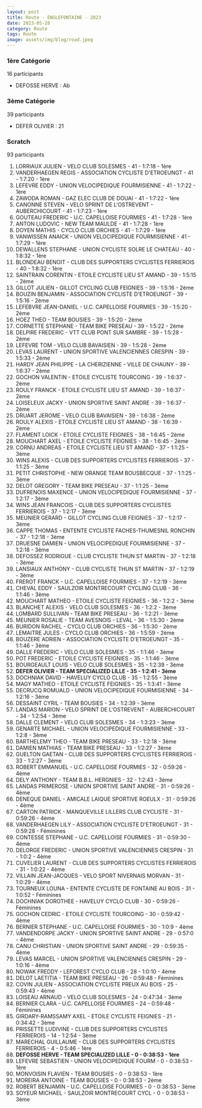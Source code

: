 ```yaml
---
layout: post
title: Route - ENGLEFONTAINE - 2023
date: 2023-05-28
category: Route
tags: Route
image: assets/img/blog/road.jpeg
---
```


### 1ère Catégorie
16 participants
- DEFOSSE HERVE : Ab

### 3ème Catégorie
39 participants
- DEFER OLIVIER : 21

### Scratch
93 participants
1. LORRIAUX JULIEN - VELO CLUB SOLESMES - 41 - 1:7:18 - 1ère
2. VANDERHAEGEN REGIS - ASSOCIATION CYCLISTE D'ETROEUNGT - 41 - 1:7:20 - 1ère
3. LEFEVRE EDDY - UNION VELOCIPEDIQUE FOURMISIENNE - 41 - 1:7:22 - 1ère
4. ZAWODA ROMAN - GAZ ELEC CLUB DE DOUAI - 41 - 1:7:22 - 1ère
5. CANONNE STEVEN - VELO SPRINT DE L'OSTREVENT - AUBERCHICOURT - 41 - 1:7:23 - 1ère
6. GOUTEAU FREDERIC - U.C. CAPELLOISE FOURMIES - 41 - 1:7:28 - 1ère
7. ANTON LUDOVIC - NEW TEAM MAULDE - 41 - 1:7:28 - 1ère
8. DOYEN MATHIS - CYCLO CLUB ORCHIES - 41 - 1:7:29 - 1ère
9. VANWISSEN ANAICK - UNION VELOCIPEDIQUE FOURMISIENNE - 41 - 1:7:29 - 1ère
10. DEWALLENS STEPHANE - UNION CYCLISTE SOLRE LE CHATEAU - 40 - 1:8:32 - 1ère
11. BLONDEAU BENOIT - CLUB DES SUPPORTERS CYCLISTES FERRIEROIS - 40 - 1:8:32 - 1ère
12. SAINTRAIN CORENTIN - ETOILE CYCLISTE LIEU ST AMAND - 39 - 1:5:15 - 2ème
13. GILLOT JULIEN - GILLOT CYCLING CLUB FEIGNIES - 39 - 1:5:16 - 2ème
14. BOUZIN BENJAMIN - ASSOCIATION CYCLISTE D'ETROEUNGT - 39 - 1:5:16 - 2ème
15. LEFEBVRE JEAN-DANIEL - U.C. CAPELLOISE FOURMIES - 39 - 1:5:20 - 2ème
16. HOEZ THEO - TEAM BOUSIES - 39 - 1:5:20 - 2ème
17. CORNETTE STEPHANE - TEAM BIKE PRESEAU - 39 - 1:5:22 - 2ème
18. DELPIRE FREDERIC - VTT  CLUB PONT SUR SAMBRE - 39 - 1:5:28 - 2ème
19. LEFEVRE TOM - VELO CLUB BAVAISIEN - 39 - 1:5:28 - 2ème
20. LEVAS LAURENT - UNION SPORTIVE VALENCIENNES CRESPIN - 39 - 1:5:33 - 2ème
21. HARDY JEAN PHILIPPE - LA CHERIZIENNE - VILLE DE CHAUNY - 39 - 1:6:37 - 2ème
22. GOCHON VALENTIN - ETOILE CYCLISTE TOURCOING - 39 - 1:6:37 - 2ème
23. ROULY FRANCK - ETOILE CYCLISTE LIEU ST AMAND - 39 - 1:6:37 - 2ème
24. LOISELEUX JACKY - UNION SPORTIVE SAINT ANDRE - 39 - 1:6:37 - 2ème
25. DRUART JEROME - VELO CLUB BAVAISIEN - 39 - 1:6:38 - 2ème
26. ROULY ALEXIS - ETOILE CYCLISTE LIEU ST AMAND - 38 - 1:6:39 - 2ème
27. FLAMENT LOICK - ETOILE CYCLISTE FEIGNIES - 38 - 1:6:45 - 2ème
28. MOUCHART AXEL - ETOILE CYCLISTE FEIGNIES - 38 - 1:6:45 - 2ème
29. CORNU ANDREAS - ETOILE CYCLISTE LIEU ST AMAND - 37 - 1:1:25 - 3ème
30. WINS ALEXIS - CLUB DES SUPPORTERS CYCLISTES FERRIEROIS - 37 - 1:1:25 - 3ème
31. PETIT CHRISTOPHE - NEW ORANGE TEAM BOUSBECQUE - 37 - 1:1:25 - 3ème
32. DELOT GREGORY - TEAM BIKE PRESEAU - 37 - 1:1:25 - 3ème
33. DUFRENOIS MAXENCE - UNION VELOCIPEDIQUE FOURMISIENNE - 37 - 1:2:17 - 3ème
34. WINS JEAN FRANCOIS - CLUB DES SUPPORTERS CYCLISTES FERRIEROIS - 37 - 1:2:17 - 3ème
35. MEUNIER GERARD - GILLOT CYCLING CLUB FEIGNIES - 37 - 1:2:17 - 3ème
36. CAPPE THOMAS - ENTENTE CYCLISTE FACHES-THUMESNIL RONCHIN - 37 - 1:2:18 - 3ème
37. DRUESNE DAMIEN - UNION VELOCIPEDIQUE FOURMISIENNE - 37 - 1:2:18 - 3ème
38. DEFOSSEZ RODRIGUE - CLUB CYCLISTE THUN ST MARTIN - 37 - 1:2:18 - 3ème
39. LANSIAUX ANTHONY - CLUB CYCLISTE THUN ST MARTIN - 37 - 1:2:19 - 3ème
40. FREROT FRANCK - U.C. CAPELLOISE FOURMIES - 37 - 1:2:19 - 3ème
41. CHEVAL EDDY - SAULZOIR MONTRECOURT CYCLING CLUB - 36 - 1:1:46 - 3ème
42. MOUCHART MATHEO - ETOILE CYCLISTE FEIGNIES - 36 - 1:2:2 - 3ème
43. BLANCHET ALEXIS - VELO CLUB SOLESMES - 36 - 1:2:2 - 3ème
44. LOMBARD SULLIVAN - TEAM BIKE PRESEAU - 36 - 1:2:21 - 3ème
45. MEUNIER ROSALIE - TEAM AVESNOIS - LEVAL - 36 - 1:5:30 - 2ème
46. BURIDON RACHEL - CYCLO CLUB ORCHIES - 36 - 1:5:30 - 2ème
47. LEMAITRE JULES - CYCLO CLUB ORCHIES - 36 - 1:5:59 - 2ème
48. BOUZERE ADRIEN - ASSOCIATION CYCLISTE D'ETROEUNGT - 35 - 1:1:46 - 3ème
49. DALLE FREDERIC - VELO CLUB SOLESMES - 35 - 1:1:46 - 3ème
50. POT FREDERIC - ETOILE CYCLISTE FEIGNIES - 35 - 1:1:46 - 3ème
51. BOURGEAULT LOUIS - VELO CLUB SOLESMES - 35 - 1:2:39 - 3ème
52. **DEFER OLIVIER - TEAM SPECIALIZED LILLE - 35 - 1:2:41 - 3ème**
53. DOCHNIAK DAVID - HAVELUY CYCLO CLUB - 35 - 1:2:55 - 3ème
54. MAGY MATHEO - ETOILE CYCLISTE FEIGNIES - 35 - 1:3:41 - 3ème
55. DECRUCQ ROMUALD - UNION VELOCIPEDIQUE FOURMISIENNE - 34 - 1:2:16 - 3ème
56. DESSAINT CYRIL - TEAM BOUSIES - 34 - 1:2:39 - 3ème
57. LANDAS MARION - VELO SPRINT DE L'OSTREVENT - AUBERCHICOURT - 34 - 1:2:54 - 3ème
58. DALLE CLEMENT - VELO CLUB SOLESMES - 34 - 1:3:23 - 3ème
59. GENARTE MICHAEL - UNION VELOCIPEDIQUE FOURMISIENNE - 33 - 1:2:8 - 3ème
60. BARTHELEMY THEO - TEAM BIKE PRESEAU - 33 - 1:2:18 - 3ème
61. DAMIEN MATHIAS - TEAM BIKE PRESEAU - 33 - 1:2:27 - 3ème
62. GUELTON GAETAN - CLUB DES SUPPORTERS CYCLISTES FERRIEROIS - 33 - 1:2:27 - 3ème
63. ROBERT EMMANUEL - U.C. CAPELLOISE FOURMIES - 32 - 0:59:26 - 4ème
64. DELY ANTHONY - TEAM B.B.L. HERGNIES - 32 - 1:2:43 - 3ème
65. LANDAS PRIMEROSE - UNION SPORTIVE SAINT ANDRE - 31 - 0:59:26 - 4ème
66. DENEQUE DANIEL - AMICALE LAIQUE SPORTIVE  ROEULX - 31 - 0:59:26 - 4ème
67. CARTON PATRICK - MANQUEVILLE LILLERS CLUB CYCLISTE - 31 - 0:59:26 - 4ème
68. VANDERHAEGEN LILY - ASSOCIATION CYCLISTE D'ETROEUNGT - 31 - 0:59:28 - Féminines
69. CONTESSE STEPHANE - U.C. CAPELLOISE FOURMIES - 31 - 0:59:30 - 4ème
70. DELORGE FREDERIC - UNION SPORTIVE VALENCIENNES CRESPIN - 31 - 1:0:2 - 4ème
71. CUVELIER LAURENT - CLUB DES SUPPORTERS CYCLISTES FERRIEROIS - 31 - 1:0:22 - 4ème
72. VILLAIN JEAN-JACQUES - VELO SPORT NIVERNAIS MORVAN - 31 - 1:0:29 - 4ème
73. TOURNEUX LOUNA - ENTENTE CYCLISTE DE FONTAINE AU BOIS - 31 - 1:0:52 - Féminines
74. DOCHNIAK DOROTHEE - HAVELUY CYCLO CLUB - 30 - 0:59:26 - Féminines
75. GOCHON CEDRIC - ETOILE CYCLISTE TOURCOING - 30 - 0:59:42 - 4ème
76. BERNIER STEPHANE - U.C. CAPELLOISE FOURMIES - 30 - 1:0:9 - 4ème
77. VANDENDORPE JACKY - UNION SPORTIVE SAINT ANDRE - 29 - 0:57:0 - 4ème
78. CANU CHRISTIAN - UNION SPORTIVE SAINT ANDRE - 29 - 0:59:35 - 4ème
79. LEVAS MARCEL - UNION SPORTIVE VALENCIENNES CRESPIN - 29 - 1:0:16 - 4ème
80. NOWAK FREDDY - LEFOREST CYCLO CLUB - 28 - 1:0:10 - 4ème
81. DELOT LAETITIA - TEAM BIKE PRESEAU - 26 - 0:59:48 - Féminines
82. COVIN JULIEN - ASSOCIATION CYCLISTE PREUX AU BOIS - 25 - 0:59:43 - 4ème
83. LOISEAU ARNAUD - VELO CLUB SOLESMES - 24 - 0:47:34 - 3ème
84. BERNIER CLARA - U.C. CAPELLOISE FOURMIES - 24 - 0:59:48 - Féminines
85. GIRDARY-RAMSSAMY AXEL - ETOILE CYCLISTE FEIGNIES - 21 - 0:34:42 - 3ème
86. PRISSETTE LUDIVINE - CLUB DES SUPPORTERS CYCLISTES FERRIEROIS - 14 - 1:2:54 - 3ème
87. MARECHAL GUILLAUME - CLUB DES SUPPORTERS CYCLISTES FERRIEROIS - 4 - 0:5:46 - 1ère
88. **DEFOSSE HERVE - TEAM SPECIALIZED LILLE - 0 - 0:38:53 - 1ère**
89. LEFEVRE SEBASTIEN - UNION VELOCIPEDIQUE FOURM - 0 - 0:38:53 - 1ère
90. MONVOISIN FLAVIEN - TEAM BOUSIES - 0 - 0:38:53 - 1ère
91. MOREIRA ANTOINE - TEAM BOUSIES - 0 - 0:38:53 - 2ème
92. ROBERT BENJAMIN - U.C. CAPELLOISE FOURMIES - 0 - 0:38:53 - 3ème
93. SOYEUR MICHAEL - SAULZOIR MONTRECOURT CYCL - 0 - 0:38:53 - 3ème
